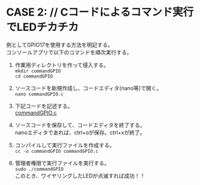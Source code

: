# CASE 2: // Cコードによるコマンド実行でLEDチカチカ

例としてGPIO17を使用する方法を明記する。  
コンソールアプリで以下のコマンドを順次実行する。

1. 作業用ディレクトリを作って侵入する。  
``mkdir commandGPIO``  
``cd commandGPIO``

2. ソースコードを新規作成し、コードエディタ(nano等)で開く。  
``nano commandGPIO.c``

3. 下記コードを記述する。  
[commandGPIO.c](https://github.com/IsaoNakamura/StudyRPi/blob/master/App/commandGPIO/commandGPIO.c)  

4. ソースコードを保存して、コードエディタを終了する。  
 nanoエディタであれば、ctrl+oが保存。ctrl+xが終了。

5. コンパイルして実行ファイルを作成する。  
``cc -o commandGPIO commandGPIO.c``  

6. 管理者権限で実行ファイルを実行する。  
``sudo ./commandGPIO``  
このとき、ワイヤリングしたLEDが点滅すれば成功！！
